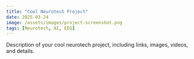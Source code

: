 ```yaml
---
title: "Cool Neurotech Project"
date: 2025-03-24
image: /assets/images/project-screenshot.png
tags: [Neurotech, AI, EEG]
---
```


Description of your cool neurotech project, including links, images, videos, and details.
